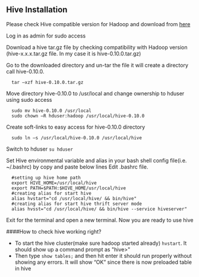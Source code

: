 ## Hive Installation 


Please check Hive compatible version for Hadoop and download from [here](http://hive.apache.org/releases.html)

Log in as admin for sudo access

Download a hive tar.gz file by checking compatibility with Hadoop version (hive-x.x.x.tar.gz file. In my case it is hive-0.10.0.tar.gz)

Go to the downloaded directory and un-tar the file it will create a directory call hive-0.10.0.
```
  tar –xzf hive-0.10.0.tar.gz
```
Move directory hive-0.10.0 to /usr/local and change ownership to hduser using sudo access
```
  sudo mv hive-0.10.0 /usr/local
  sudo chown –R hduser:hadoop /usr/local/hive-0.10.0
```
Create soft-links to easy access for hive-0.10.0 directory 
```
  sudo ln –s /usr/local/hive-0.10.0 /usr/local/hive
```
Switch to hduser ```su hduser```

Set Hive environmental variable and alias in your bash shell config file(i.e. ~/.bashrc) by copy and paste below lines
Edit .bashrc file. 
```
  #setting up hive home path
  export HIVE_HOME=/usr/local/hive
  export PATH=$PATH:$HIVE_HOME/usr/local/hive
  #creating alias for start hive
  alias hvstart="cd /usr/local/hive/ && bin/hive"
  #creating alias for start hive thrift server mode
  alias hvsst="cd /usr/local/hive/ && bin/hive --service hiveserver"
```
Exit for the terminal and open a new terminal. Now you are ready to use hive

####How to check hive working right?

  * To start the hive cluster(make sure hadoop started already) ```hvstart```. It should show up a command prompt as "hive>"
  * Then type ```show tables;``` and then hit enter it should run properly without showing any errors. It will show “OK” since there is now preloaded table in hive
